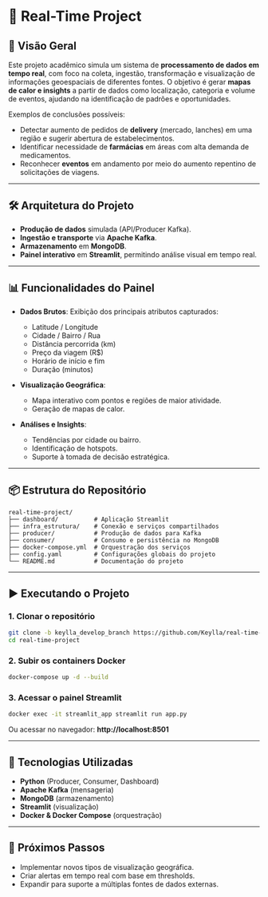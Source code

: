 # 🚀 Real-Time Project

## 📌 Visão Geral
Este projeto acadêmico simula um sistema de **processamento de dados em tempo real**, com foco na coleta, ingestão, transformação e visualização de informações geoespaciais de diferentes fontes. O objetivo é gerar **mapas de calor e insights** a partir de dados como localização, categoria e volume de eventos, ajudando na identificação de padrões e oportunidades.

Exemplos de conclusões possíveis:
- Detectar aumento de pedidos de **delivery** (mercado, lanches) em uma região e sugerir abertura de estabelecimentos.
- Identificar necessidade de **farmácias** em áreas com alta demanda de medicamentos.
- Reconhecer **eventos** em andamento por meio do aumento repentino de solicitações de viagens.

---

## 🛠️ Arquitetura do Projeto
- **Produção de dados** simulada (API/Producer Kafka).
- **Ingestão e transporte** via **Apache Kafka**.
- **Armazenamento** em **MongoDB**.
- **Painel interativo** em **Streamlit**, permitindo análise visual em tempo real.

---

## 📊 Funcionalidades do Painel
- **Dados Brutos**: Exibição dos principais atributos capturados:
  - Latitude / Longitude
  - Cidade / Bairro / Rua
  - Distância percorrida (km)
  - Preço da viagem (R$)
  - Horário de início e fim
  - Duração (minutos)

- **Visualização Geográfica**:
  - Mapa interativo com pontos e regiões de maior atividade.
  - Geração de mapas de calor.

- **Análises e Insights**:
  - Tendências por cidade ou bairro.
  - Identificação de hotspots.
  - Suporte à tomada de decisão estratégica.

---

## 📦 Estrutura do Repositório
```
real-time-project/
├── dashboard/          # Aplicação Streamlit
├── infra_estrutura/    # Conexão e serviços compartilhados
├── producer/           # Produção de dados para Kafka
├── consumer/           # Consumo e persistência no MongoDB
├── docker-compose.yml  # Orquestração dos serviços
├── config.yaml         # Configurações globais do projeto
└── README.md           # Documentação do projeto
```

---

## ▶️ Executando o Projeto
### 1. Clonar o repositório
```bash
git clone -b keylla_develop_branch https://github.com/Keylla/real-time-project.git
cd real-time-project
```

### 2. Subir os containers Docker
```bash
docker-compose up -d --build
```

### 3. Acessar o painel Streamlit
```bash
docker exec -it streamlit_app streamlit run app.py
```
Ou acessar no navegador: **http://localhost:8501**

---

## 📌 Tecnologias Utilizadas
- **Python** (Producer, Consumer, Dashboard)
- **Apache Kafka** (mensageria)
- **MongoDB** (armazenamento)
- **Streamlit** (visualização)
- **Docker & Docker Compose** (orquestração)

---

## 🧭 Próximos Passos
- Implementar novos tipos de visualização geográfica.
- Criar alertas em tempo real com base em thresholds.
- Expandir para suporte a múltiplas fontes de dados externas.
